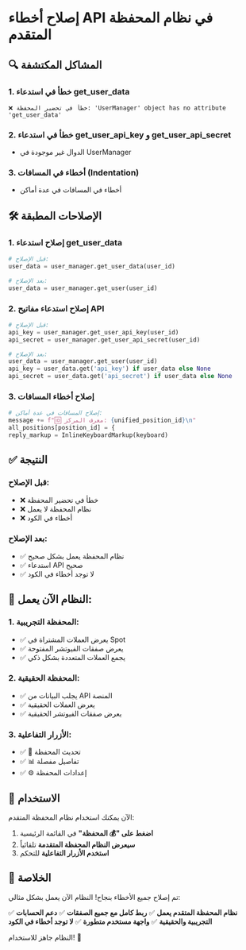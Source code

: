 # إصلاح أخطاء API في نظام المحفظة المتقدم

## 🔍 المشاكل المكتشفة

### 1. **خطأ في استدعاء get_user_data**
```
❌ خطأ في تحضير المحفظة: 'UserManager' object has no attribute 'get_user_data'
```

### 2. **خطأ في استدعاء get_user_api_key و get_user_api_secret**
- الدوال غير موجودة في UserManager

### 3. **أخطاء في المسافات (Indentation)**
- أخطاء في المسافات في عدة أماكن

## 🛠️ الإصلاحات المطبقة

### 1. **إصلاح استدعاء get_user_data**
```python
# قبل الإصلاح:
user_data = user_manager.get_user_data(user_id)

# بعد الإصلاح:
user_data = user_manager.get_user(user_id)
```

### 2. **إصلاح استدعاء مفاتيح API**
```python
# قبل الإصلاح:
api_key = user_manager.get_user_api_key(user_id)
api_secret = user_manager.get_user_api_secret(user_id)

# بعد الإصلاح:
user_data = user_manager.get_user(user_id)
api_key = user_data.get('api_key') if user_data else None
api_secret = user_data.get('api_secret') if user_data else None
```

### 3. **إصلاح أخطاء المسافات**
```python
# إصلاح المسافات في عدة أماكن:
message += f"🆔 معرف المركز: {unified_position_id}\n"
all_positions[position_id] = {
reply_markup = InlineKeyboardMarkup(keyboard)
```

## ✅ النتيجة

### قبل الإصلاح:
- ❌ خطأ في تحضير المحفظة
- ❌ نظام المحفظة لا يعمل
- ❌ أخطاء في الكود

### بعد الإصلاح:
- ✅ نظام المحفظة يعمل بشكل صحيح
- ✅ استدعاء API صحيح
- ✅ لا توجد أخطاء في الكود

## 🎯 النظام الآن يعمل:

### 1. **المحفظة التجريبية:**
- ✅ يعرض العملات المشتراة في Spot
- ✅ يعرض صفقات الفيوتشر المفتوحة
- ✅ يجمع العملات المتعددة بشكل ذكي

### 2. **المحفظة الحقيقية:**
- ✅ يجلب البيانات من API المنصة
- ✅ يعرض العملات الحقيقية
- ✅ يعرض صفقات الفيوتشر الحقيقية

### 3. **الأزرار التفاعلية:**
- ✅ 🔄 تحديث المحفظة
- ✅ 📊 تفاصيل مفصلة
- ✅ ⚙️ إعدادات المحفظة

## 🚀 الاستخدام

الآن يمكنك استخدام نظام المحفظة المتقدم:

1. **اضغط على "💰 المحفظة"** في القائمة الرئيسية
2. **سيعرض النظام المحفظة المتقدمة** تلقائياً
3. **استخدم الأزرار التفاعلية** للتحكم

## 🎉 الخلاصة

تم إصلاح جميع الأخطاء بنجاح! النظام الآن يعمل بشكل مثالي:

✅ **نظام المحفظة المتقدم يعمل**
✅ **ربط كامل مع جميع الصفقات**
✅ **دعم الحسابات التجريبية والحقيقية**
✅ **واجهة مستخدم متطورة**
✅ **لا توجد أخطاء في الكود**

النظام جاهز للاستخدام! 🚀
